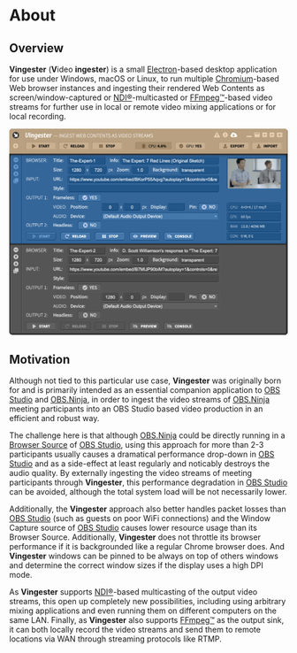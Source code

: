 
About
=====

Overview
--------

**Vingester** (**V**ideo **ingester**) is a small
[Electron](https://www.electronjs.org/)-based desktop
application for use under Windows, macOS or Linux, to run
multiple [Chromium](https://www.chromium.org/)-based Web
browser instances and ingesting their rendered Web Contents as
screen/window-captured or [NDI&reg;](https://www.ndi.tv/)-multicasted or
[FFmpeg&trade;](https://ffmpeg.org)-based video streams for further use
in local or remote video mixing applications or for local recording.

![Vingester Screenshot](_media/screenshot.png)

Motivation
----------

Although not tied to this particular use case, **Vingester** was
originally born for and is primarily intended as an essential
companion application to [OBS Studio](https://obsproject.com/) and
[OBS.Ninja](https://obs.ninja/), in order to ingest the video streams of
[OBS.Ninja](https://obs.ninja/) meeting participants into an OBS Studio
based video production in an efficient and robust way.

The challenge here is that although [OBS.Ninja](https://obs.ninja/)
could be directly running in a [Browser
Source](https://github.com/obsproject/obs-browser) of [OBS
Studio](https://obsproject.com/), using this approach for more than 2-3
participants usually causes a dramatical performance drop-down in [OBS
Studio](https://obsproject.com/) and as a side-effect at least regularly
and noticably destroys the audio quality. By externally ingesting the
video streams of meeting participants through **Vingester**, this
performance degradation in [OBS Studio](https://obsproject.com/) can be
avoided, although the total system load will be not necessarily lower.

Additionally, the **Vingester** approach also better handles packet
losses than [OBS Studio](https://obsproject.com/) (such as guests
on poor WiFi connections) and the Window Capture source of [OBS
Studio](https://obsproject.com/) causes lower resource usage than its
Browser Source. Additionally, **Vingester** does not throttle its
browser performance if it is backgrounded like a regular Chrome browser
does. And **Vingester** windows can be pinned to be always on top of
others windows and determine the correct window sizes if the display
uses a high DPI mode.

As **Vingester** supports [NDI&reg;](https://www.ndi.tv/)-based
multicasting of the output video streams, this open up completely
new possibilities, including using arbitrary mixing applications and
even running them on different computers on the same LAN. Finally, as
**Vingester** also supports [FFmpeg&trade;](https://ffmpeg.org) as the
output sink, it can both locally record the video streams and send them
to remote locations via WAN through streaming protocols like RTMP.

